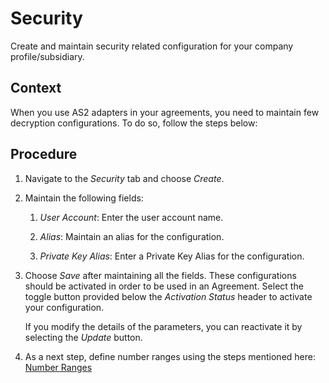 <!-- loio08f956a96b3f4b35a177cf4cf94c6619 -->

# Security

Create and maintain security related configuration for your company profile/subsidiary.



## Context

When you use AS2 adapters in your agreements, you need to maintain few decryption configurations. To do so, follow the steps below:



## Procedure

1.  Navigate to the *Security* tab and choose *Create*.

2.  Maintain the following fields:

    1.  *User Account*: Enter the user account name.

    2.  *Alias*: Maintain an alias for the configuration.
    3.  *Private Key Alias*: Enter a Private Key Alias for the configuration.

3.  Choose *Save* after maintaining all the fields. These configurations should be activated in order to be used in an Agreement. Select the toggle button provided below the *Activation Status* header to activate your configuration.

    If you modify the details of the parameters, you can reactivate it by selecting the *Update* button.

4.  As a next step, define number ranges using the steps mentioned here: [Number Ranges](number-ranges-ab31790.md)


